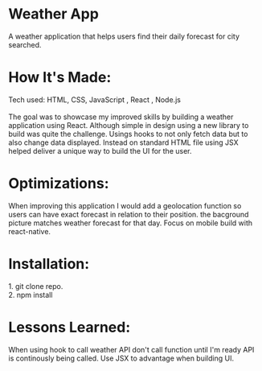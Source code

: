 <div id="header" >
 <h1  class="heading-element" dir="auto">Weather App</h1>
 A weather application that helps users find their daily forecast for city searched.
</div>

<div id="header" >
 <h1 class="heading-element" dir="auto">How It's Made:</h1>
 Tech used: HTML, CSS, JavaScript , React , Node.js<br/><br/> 
 The goal was to showcase my improved skills by building a weather application using React. Although simple in design using a new library to build was quite the challenge. Usings hooks to not only fetch data but to also change data displayed. Instead on standard HTML file using JSX helped deliver a unique way to build the UI for the user.
</div>


<div id="header" >
 <h1 class="heading-element" dir="auto">Optimizations:</h1>
  When improving this application I would add a  geolocation function so users can have exact forecast in relation to their position. the bacground picture matches weather forecast for that day. Focus on mobile build with react-native.
</div>

<div id="header" >
 <h1 class="heading-element" dir="auto">Installation:</h1>
 1. git clone repo.<br/>
2. npm install<br/>
</div>


<div id="header">
 <h1 class="heading-element" dir="auto">Lessons Learned:</h1>
 When using hook to call weather API don't call function until I'm ready API is continously being called. Use JSX to advantage when building UI.
</div>
